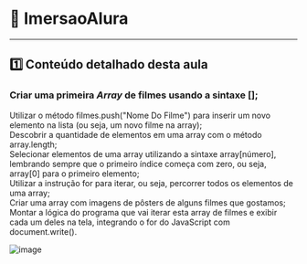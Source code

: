 # 🤿 ImersaoAlura  
*****  
  
    
    

## 1️⃣   Conteúdo detalhado desta aula  

### Criar uma primeira *Array* de filmes usando a sintaxe [];  

Utilizar o método filmes.push("Nome Do Filme") para inserir um novo elemento na lista (ou seja, um novo filme na array);  
Descobrir a quantidade de elementos em uma array com o método array.length;  
Selecionar elementos de uma array utilizando a sintaxe array[número], lembrando sempre que o primeiro índice começa com zero, ou seja, array[0] para o primeiro elemento;  
Utilizar a instrução for para iterar, ou seja, percorrer todos os elementos de uma array;  
Criar uma array com imagens de pôsters de alguns filmes que gostamos;  
Montar a lógica do programa que vai iterar esta array de filmes e exibir cada um deles na tela, integrando o for do JavaScript com document.write().  

![image](https://user-images.githubusercontent.com/94201226/158040833-21e84fd8-9dea-4a00-8426-424beb83e3c6.png)


